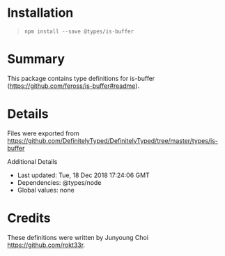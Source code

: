 # Installation
> `npm install --save @types/is-buffer`

# Summary
This package contains type definitions for is-buffer (https://github.com/feross/is-buffer#readme).

# Details
Files were exported from https://github.com/DefinitelyTyped/DefinitelyTyped/tree/master/types/is-buffer

Additional Details
 * Last updated: Tue, 18 Dec 2018 17:24:06 GMT
 * Dependencies: @types/node
 * Global values: none

# Credits
These definitions were written by Junyoung Choi <https://github.com/rokt33r>.

